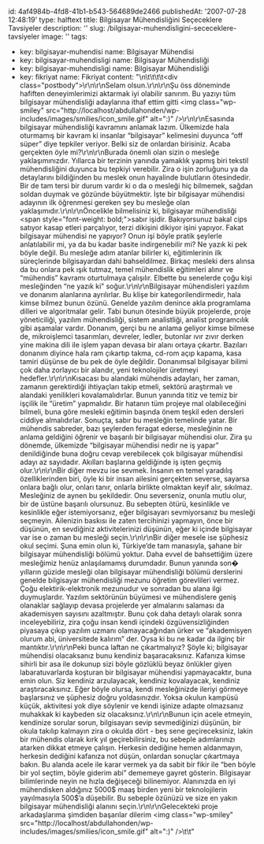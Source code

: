 id: 4af4984b-4fd8-41b1-b543-564689de2466
publishedAt: '2007-07-28 12:48:19'
type: halftext
title: Bilgisayar Mühendisliğini Seçeceklere Tavsiyeler
description: ''
slug: /bilgisayar-muhendisligini-sececeklere-tavsiyeler
image: ''
tags:
  - key: bilgisayar-muhendisi
    name: Bilgisayar Mühendisi
  - key: bilgisayar-muhendisligi
    name: Bilgisayar Mühendisliği
  - key: bilgisayar-muhendisligi
    name: Bilgisayar Mühendisliği
  - key: fikriyat
    name: Fikriyat
content: "\n\t\t\t\t<div class=\"postbody\">\r\n\r\nSelam olsun.\r\n\r\nŞu öss döneminde hafiften deneyimlerimizi aktarmak iyi olabilir sanırım. Bu yazıyı tüm bilgisayar mühendisliği adaylarına ithaf ettim gitti <img class=\"wp-smiley\" src=\"http://localhost/abdullahonden/wp-includes/images/smilies/icon_smile.gif\" alt=\":)\" />\r\n\r\nEsasında bilgisayar mühendisliği kavramını anlamak lazım. Ülkemizde hala oturmamış bir kavram ki insanlar “bilgisayar” kelimesini duyunca “off süper” diye tepkiler veriyor. Belki siz de onlardan birisiniz. Acaba gerçekten öyle mi?\r\n\r\nBurada önemli olan sizin o mesleğe yaklaşımınızdır. Yıllarca bir terzinin yanında yamaklık yapmış biri tekstil mühendisliğini duyunca bu tepkiyi verebilir. Zira o işin zorluğunu ya da detaylarını bildiğinden bu meslek onun hayalinde bulutların ötesindedir. Bir de tam tersi bir durum vardır ki o da o mesleği hiç bilmemek, sağdan soldan duymak ve gözünde büyütmektir. İşte bir bilgisayar mühendisi adayının ilk öğrenmesi gereken şey bu mesleğe olan yaklaşımıdır.\r\n\r\nÖncelikle bilmelisiniz ki, bilgisayar mühendisliği <span style=\"font-weight: bold;\">sabır</span> işidir. Bakıyorsunuz bakal cips satıyor kasap etleri parçalıyor, terzi dikişini dikiyor işini yapıyor. Fakat bilgisayar mühendisi ne yapıyor? Onun işi böyle pratik şeylerle anlatılabilir mi, ya da bu kadar basite indirgenebilir mi? Ne yazık ki pek böyle değil. Bu mesleğe adım atanlar bilirler ki, eğitimlerinin ilk süreçlerinde bilgisayardan dahi bahseldilmez. Birkaç mesleki ders alınsa da bu onlara pek ışık tutmaz, temel mühendislik eğitimleri alınır ve “mühendis” kavramı oturtulmaya çalışılır. Elbette bu senelerde çoğu kişi mesleğinden “ne yazık ki” soğur.\r\n\r\nBilgisayar mühendisleri yazılım ve donanım alanlarına ayrılırlar. Bu klişe bir kategorilendirmedir, hala kimse bilmez bunun özünü. Genelde yazılım denince akla programlama dilleri ve algoritmalar gelir. Tabi bunun ötesinde büyük projelerde, proje yöneticiliği, yazılım mühendisliği, sistem analistliği, analist programcılık gibi aşamalar vardır. Donanım, gerçi bu ne anlama geliyor kimse bilmese de, mikroişlemci tasarımları, devreler, ledler, butonlar ıvır zıvır derken yine makina dili ile işlem yapan devasa bir alanı ortaya çıkartır. Bazıları donanım diyince hala ram çıkartıp takma, cd-rom açıp kapama, kasa tamiri düşünse de bu pek de öyle değildir. Donanımsal bilgisayar bilimi çok daha zorlayıcı bir alandır, yeni teknolojiler üretmeyi hedefler.\r\n\r\nKısacası bu alandaki mühendis adayları, her zaman, zamanın gerektirdiği ihtiyaçları takip etmeli, sektörü araştırmalı ve alandaki yenilikleri kovalamalıdırlar. Bunun yanında titiz ve temiz bir işçilik ile “üretim” yapmalıdır. Bir hatanın tüm projeye mal olabileceğini bilmeli, buna göre mesleki eğitimin başında önem teşkil eden dersleri ciddiye almalıdırlar. Sonuçta, sabır bu mesleğin temelinde yatar. Bir mühendis sabreder, bazı şeylerden feragat ederse, mesleğinin ne anlama geldiğini öğrenir ve başarılı bir bilgisayar mühendisi olur. Zira şu dönemde, ülkemizde “bilgisayar mühendisi nedir ne iş yapar” denildiğinde buna doğru cevap verebilecek çok bilgisayar mühendisi adayı az sayıdadır. Akılları başlarına geldiğinde iş işten geçmiş olur.\r\n\r\nBir diğer mevzu ise sevmek. İnsanın en temel yaradılış özelliklerinden biri, öyle ki bir insan ailesini gerçekten severse, sayarsa onlara bağlı olur, onları tanır, onlarla birlikte olmaktan keyif alır, sıkılmaz. Mesleğiniz de aynen bu şekildedir. Onu severseniz, onunla mutlu olur, bir de üstüne başarılı olursunuz. Bu sebepten ötürü, kesinlikle ve kesinlikle eğer istemiyorsanız, eğer bilgisayarı sevmiyorsanız bu mesleği seçmeyin. Ailenizin baskısı ile zaten tercihinizi yapmayın, önce bir düşünün, en sevdiğiniz aktivitelerinizi düşünün, eğer ki içinde bilgisayar var ise o zaman bu mesleği seçin.\r\n\r\nBir diğer mesele ise şüphesiz okul seçimi. Şuna emin olun ki, Türkiye’de tam manasıyla, şahane bir bilgisayar mühendisliği bölümü yoktur. Daha evvel de bahsettiğim üzere mesleğimiz henüz anlaşılamamış durumdadır. Bunun yanında son� yılların güzide mesleği olan bilgisayar mühendisliği bölümü derslerini genelde bilgisayar mühendisliği mezunu öğretim görevlileri vermez. Çoğu elektirik-elektronik mezunudur ve sonradan bu alana ilgi duymuşlardır. Yazılım sektörünün büyümesi ve mühendislere geniş olanaklar sağlayıp devasa projelerde yer almalarını salaması da akademisyen sayısını azaltmıştır. Bunu çok daha detaylı olarak sonra inceleyebiliriz, zira çoğu insan kendi içindeki özgüvensizliğinden piyasaya çıkıp yazılım uzmanı olamayacağından ürker ve “akademisyen olurum abi, üniversitede kalırım” der. Oysa ki bu ne kadar da ilginç bir mantıktır.\r\n\r\nPeki bunca laftan ne çıkartmalıyız? Şöyle ki; bilgisayar mühendisi olacaksanız bunu kendiniz başaracaksınız. Kafanıza kimse sihirli bir asa ile dokunup sizi böyle gözlüklü beyaz önlükler giyen labaratuvarlarda koşturan bir bilgisayar mühendisi yapmayacaktır, buna emin olun. Siz kendiniz arzulayacak, kendiniz kovalayacak, kendiniz araştıracaksınız. Eğer böyle olursa, kendi mesleğinizde ileriyi görmeye başlarsınız ve şüphesiz doğru yoldasınızdır. Yoksa okulun kampüsü küçük, aktivitesi yok diye söylenir ve kendi işinize adapte olmazsanız muhakkak ki kaybeden siz olacaksınız.\r\n\r\nBunun için acele etmeyin, kendinize sorular sorun, bilgisayarı sevip sevmediğinizi düşünün, bir okula takılıp kalmayın zira o okulda dört - beş sene geçireceksiniz, lakin bir mühendis olarak kırk yıl geçirebilirsiniz, bu sebeple adımlarınızı atarken dikkat etmeye çalışın. Herkesin dediğine hemen aldanmayın, herkesin dediğini kafanıza not düşün, onlardan sonuçlar çıkartmaya bakın. Bu alanda acele ile karar vermek ya da sabit bir fikir ile “ben böyle bir yol seçtim, böyle giderim abi” dememeye gayret gösterin. Bilgisayar bilimlerinde neyin ne hızla değişeceği bilinemiyor. Alanınızda en iyi mühendisken aldığınız 5000$ maaş birden yeni bir teknolojilerin yayılmasıyla 500$’a düşebilir. Bu sebeple özünüzü ve size en yakın bilgisayar mühendisliği alanını seçin.\r\n\r\nGelecekteki proje arkadaşlarıma şimdiden başarılar dilerim <img class=\"wp-smiley\" src=\"http://localhost/abdullahonden/wp-includes/images/smilies/icon_smile.gif\" alt=\":)\" /></div>\t\t"

